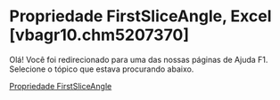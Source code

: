 
# Propriedade FirstSliceAngle, Excel [vbagr10.chm5207370]

Olá! Você foi redirecionado para uma das nossas páginas de Ajuda F1. Selecione o tópico que estava procurando abaixo.

[Propriedade FirstSliceAngle](http://msdn.microsoft.com/library/53f1fa5e-71d5-bf71-0fec-5f7be85b02d2%28Office.15%29.aspx)
